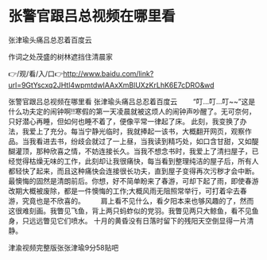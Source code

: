 # 张警官跟吕总视频在哪里看
张津瑜头痛吕总忍着百度云

作词之处茂盛的树林遮挡住清晨家

👉/观/看/入/口👉http://www.baidu.com/link?url=9GtYscxq2JHtl4wpmtdwIAAxXmBlUXzKrLhK6E7cDRO&wd

张警官跟吕总视频在哪里看
张津瑜头痛吕总忍着百度云
　　“叮…叮…叮~~”这是什么功夫定的闹钟啊!!寒假的第一天凌晨就被这烦人的闹钟声吵醒了。无可奈何，只好潜心再睡，但如何也睡不着了，便像平常一律起了床。
此刻，我变换了办法，我爱上了充分。每当宁静光临时，我就捧起一该书，大概翻开网页，观察作品。当我看进去书，纷歧会就过了一上昼，当我读到精巧处，如口含甘甜，又如醍醐灌顶，那种欣喜之情，不妨连接长久。当我不想念书时，我爱上了清扫屋子，已经觉得枯燥无味的工作，此刻却让我很痛快，每当看到整理纯洁的屋子后，所有人都轻快了起来，而且这种痛快会连接很长功夫，直到屋子变得再次污秽才会中断。
最懊悔的固然是清朗前后。你想，好不简单盼来了春游，可却下起了雨，即使春游改期大概被废除，都是一件懊悔的工作;大概风雨无阻照常举行，可打着伞去春游，究竟也是不欣喜的。
　　肩上看不见什么，看夕阳本来也够风趣的了，然而这很难刻画。我瞥见飞鱼，背上两只蚂蚱似的党羽。我瞥见两只大鲸鱼，看不见鱼身，只远远瞥见它们喷水。
十月的黄昏没有日落时留下的残阳天空倒显得一片清静。

津渝视频完整版张张津瑜9分58贴吧
